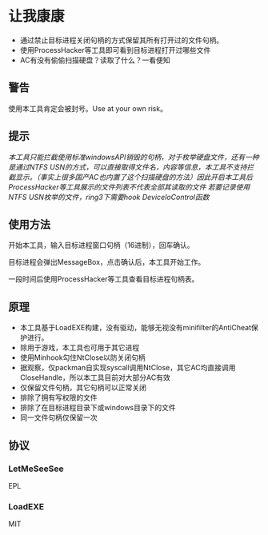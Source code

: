 # 让我康康
* 通过禁止目标进程关闭句柄的方式保留其所有打开过的文件句柄。
* 使用ProcessHacker等工具即可看到目标进程打开过哪些文件
* AC有没有偷偷扫描硬盘？读取了什么？一看便知

## 警告
使用本工具肯定会被封号。Use at your own risk。

## 提示
*本工具只能拦截使用标准windowsAPI销毁的句柄，对于枚举硬盘文件，还有一种是通过NTFS USN的方式，可以直接取得文件名，内容等信息，本工具不支持拦截显示。（事实上很多国产AC也内置了这个扫描硬盘的方法）因此开启本工具后ProcessHacker等工具展示的文件列表不代表全部其读取的文件*
*若要记录使用NTFS USN枚举的文件，ring3下需要hook DeviceIoControl函数*

## 使用方法
开始本工具，输入目标进程窗口句柄（16进制），回车确认。

目标进程会弹出MessageBox，点击确认后，本工具开始工作。

一段时间后使用ProcessHacker等工具查看目标进程句柄表。

## 原理
* 本工具基于LoadEXE构建，没有驱动，能够无视没有minifilter的AntiCheat保护进行。
* 除用于游戏，本工具也可用于其它进程
* 使用Minhook勾住NtClose以防关闭句柄
* 据观察，仅packman自实现syscall调用NtClose，其它AC均直接调用CloseHandle，所以本工具目前对大部分AC有效
* 仅保留文件句柄，其它句柄可以正常关闭
* 排除了拥有写权限的文件
* 排除了在目标进程目录下或windows目录下的文件
* 同一文件句柄仅保留一次

## 协议
### LetMeSeeSee
EPL
### LoadEXE
MIT
